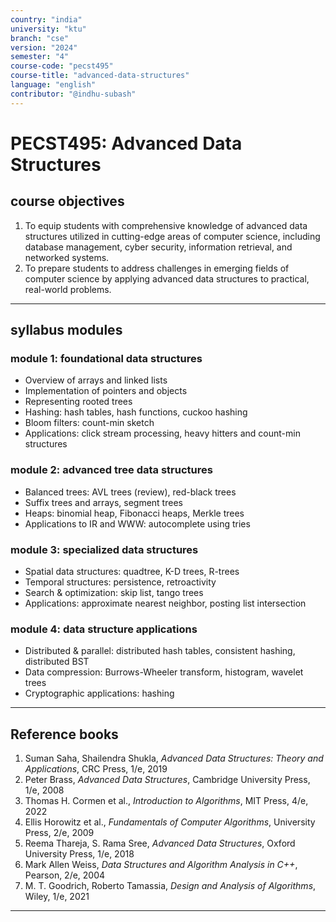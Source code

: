 ```yaml
---
country: "india"
university: "ktu"
branch: "cse"
version: "2024"
semester: "4"
course-code: "pecst495"
course-title: "advanced-data-structures"
language: "english"
contributor: "@indhu-subash"
---
```


# PECST495: Advanced Data Structures

## course objectives

1. To equip students with comprehensive knowledge of advanced data structures utilized in cutting-edge areas of computer science, including database management, cyber security, information retrieval, and networked systems.  
2. To prepare students to address challenges in emerging fields of computer science by applying advanced data structures to practical, real-world problems.  

---

## syllabus modules

### module 1: foundational data structures
- Overview of arrays and linked lists  
- Implementation of pointers and objects  
- Representing rooted trees  
- Hashing: hash tables, hash functions, cuckoo hashing  
- Bloom filters: count-min sketch  
- Applications: click stream processing, heavy hitters and count-min structures  

### module 2: advanced tree data structures
- Balanced trees: AVL trees (review), red-black trees  
- Suffix trees and arrays, segment trees  
- Heaps: binomial heap, Fibonacci heaps, Merkle trees  
- Applications to IR and WWW: autocomplete using tries  

### module 3: specialized data structures
- Spatial data structures: quadtree, K-D trees, R-trees  
- Temporal structures: persistence, retroactivity  
- Search & optimization: skip list, tango trees  
- Applications: approximate nearest neighbor, posting list intersection  

### module 4: data structure applications
- Distributed & parallel: distributed hash tables, consistent hashing, distributed BST  
- Data compression: Burrows-Wheeler transform, histogram, wavelet trees  
- Cryptographic applications: hashing  

---


##  Reference books

1. Suman Saha, Shailendra Shukla, *Advanced Data Structures: Theory and Applications*, CRC Press, 1/e, 2019  
2. Peter Brass, *Advanced Data Structures*, Cambridge University Press, 1/e, 2008  
3. Thomas H. Cormen et al., *Introduction to Algorithms*, MIT Press, 4/e, 2022  
4. Ellis Horowitz et al., *Fundamentals of Computer Algorithms*, University Press, 2/e, 2009  
5. Reema Thareja, S. Rama Sree, *Advanced Data Structures*, Oxford University Press, 1/e, 2018  
6. Mark Allen Weiss, *Data Structures and Algorithm Analysis in C++*, Pearson, 2/e, 2004  
7. M. T. Goodrich, Roberto Tamassia, *Design and Analysis of Algorithms*, Wiley, 1/e, 2021  

---
